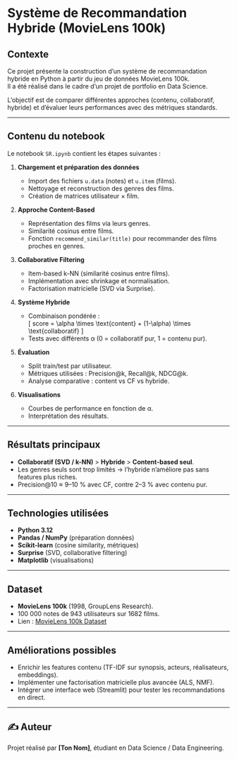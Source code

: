 # Système de Recommandation Hybride (MovieLens 100k)

## Contexte
Ce projet présente la construction d’un système de recommandation hybride en Python à partir du jeu de données MovieLens 100k.  
Il a été réalisé dans le cadre d’un projet de portfolio en Data Science.

L’objectif est de comparer différentes approches (contenu, collaboratif, hybride) et d’évaluer leurs performances avec des métriques standards.

---

## Contenu du notebook
Le notebook `SR.ipynb` contient les étapes suivantes :

1. **Chargement et préparation des données**
   - Import des fichiers `u.data` (notes) et `u.item` (films).
   - Nettoyage et reconstruction des genres des films.
   - Création de matrices utilisateur × film.

2. **Approche Content-Based**
   - Représentation des films via leurs genres.
   - Similarité cosinus entre films.
   - Fonction `recommend_similar(title)` pour recommander des films proches en genres.

3. **Collaborative Filtering**
   - Item-based k-NN (similarité cosinus entre films).
   - Implémentation avec shrinkage et normalisation.
   - Factorisation matricielle (SVD via Surprise).

4. **Système Hybride**
   - Combinaison pondérée :  
     \[
     score = \alpha \times \text{content} + (1-\alpha) \times \text{collaboratif}
     \]
   - Tests avec différents α (0 = collaboratif pur, 1 = contenu pur).

5. **Évaluation**
   - Split train/test par utilisateur.
   - Métriques utilisées : Precision@k, Recall@k, NDCG@k.
   - Analyse comparative : content vs CF vs hybride.

6. **Visualisations**
   - Courbes de performance en fonction de α.
   - Interprétation des résultats.

---

## Résultats principaux
- **Collaboratif (SVD / k-NN)** > **Hybride** > **Content-based seul**.  
- Les genres seuls sont trop limités → l’hybride n’améliore pas sans features plus riches.  
- Precision@10 ≈ 9–10 % avec CF, contre 2–3 % avec contenu pur.  

---

## Technologies utilisées
- **Python 3.12**  
- **Pandas / NumPy** (préparation données)  
- **Scikit-learn** (cosine similarity, métriques)  
- **Surprise** (SVD, collaborative filtering)  
- **Matplotlib** (visualisations)

---

## Dataset
- **MovieLens 100k** (1998, GroupLens Research).  
- 100 000 notes de 943 utilisateurs sur 1682 films.  
- Lien : [MovieLens 100k Dataset](https://grouplens.org/datasets/movielens/100k/)

---

## Améliorations possibles
- Enrichir les features contenu (TF-IDF sur synopsis, acteurs, réalisateurs, embeddings).  
- Implémenter une factorisation matricielle plus avancée (ALS, NMF).  
- Intégrer une interface web (Streamlit) pour tester les recommandations en direct.  

---

## ✍️ Auteur
Projet réalisé par **[Ton Nom]**, étudiant en Data Science / Data Engineering.  
